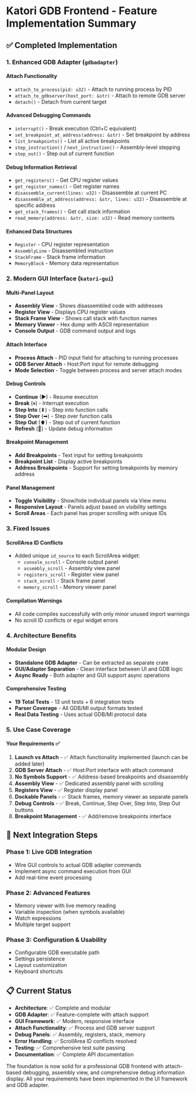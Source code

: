 # Katori GDB Frontend - Feature Implementation Summary

## ✅ **Completed Implementation**

### 1. **Enhanced GDB Adapter** (`gdbadapter`)

#### **Attach Functionality**
- `attach_to_process(pid: u32)` - Attach to running process by PID
- `attach_to_gdbserver(host_port: &str)` - Attach to remote GDB server
- `detach()` - Detach from current target

#### **Advanced Debugging Commands**
- `interrupt()` - Break execution (Ctrl+C equivalent)
- `set_breakpoint_at_address(address: &str)` - Set breakpoint by address
- `list_breakpoints()` - List all active breakpoints
- `step_instruction()` / `next_instruction()` - Assembly-level stepping
- `step_out()` - Step out of current function

#### **Debug Information Retrieval**
- `get_registers()` - Get CPU register values
- `get_register_names()` - Get register names
- `disassemble_current(lines: u32)` - Disassemble at current PC
- `disassemble_at_address(address: &str, lines: u32)` - Disassemble at specific address
- `get_stack_frames()` - Get call stack information
- `read_memory(address: &str, size: u32)` - Read memory contents

#### **Enhanced Data Structures**
- `Register` - CPU register representation
- `AssemblyLine` - Disassembled instruction
- `StackFrame` - Stack frame information
- `MemoryBlock` - Memory data representation

### 2. **Modern GUI Interface** (`katori-gui`)

#### **Multi-Panel Layout**
- **Assembly View** - Shows disassembled code with addresses
- **Register View** - Displays CPU register values
- **Stack Frame View** - Shows call stack with function names
- **Memory Viewer** - Hex dump with ASCII representation
- **Console Output** - GDB command output and logs

#### **Attach Interface**
- **Process Attach** - PID input field for attaching to running processes
- **GDB Server Attach** - Host:Port input for remote debugging
- **Mode Selection** - Toggle between process and server attach modes

#### **Debug Controls**
- **Continue** (▶) - Resume execution
- **Break** (⏸) - Interrupt execution
- **Step Into** (⬇) - Step into function calls
- **Step Over** (➡) - Step over function calls
- **Step Out** (⬆) - Step out of current function
- **Refresh** (🔄) - Update debug information

#### **Breakpoint Management**
- **Add Breakpoints** - Text input for setting breakpoints
- **Breakpoint List** - Display active breakpoints
- **Address Breakpoints** - Support for setting breakpoints by memory address

#### **Panel Management**
- **Toggle Visibility** - Show/hide individual panels via View menu
- **Responsive Layout** - Panels adjust based on visibility settings
- **Scroll Areas** - Each panel has proper scrolling with unique IDs

### 3. **Fixed Issues**

#### **ScrollArea ID Conflicts**
- Added unique `id_source` to each ScrollArea widget:
  - `console_scroll` - Console output panel
  - `assembly_scroll` - Assembly view panel
  - `registers_scroll` - Register view panel
  - `stack_scroll` - Stack frame panel
  - `memory_scroll` - Memory viewer panel

#### **Compilation Warnings**
- All code compiles successfully with only minor unused import warnings
- No scroll ID conflicts or egui widget errors

### 4. **Architecture Benefits**

#### **Modular Design**
- **Standalone GDB Adapter** - Can be extracted as separate crate
- **GUI/Adapter Separation** - Clean interface between UI and GDB logic
- **Async Ready** - Both adapter and GUI support async operations

#### **Comprehensive Testing**
- **19 Total Tests** - 13 unit tests + 6 integration tests
- **Parser Coverage** - All GDB/MI output formats tested
- **Real Data Testing** - Uses actual GDB/MI protocol data

### 5. **Use Case Coverage**

#### **Your Requirements** ✅
1. **Launch vs Attach** - ✅ Attach functionality implemented (launch can be added later)
2. **GDB Server Attach** - ✅ Host:Port interface with attach command
3. **No Symbols Support** - ✅ Address-based breakpoints and disassembly
4. **Assembly View** - ✅ Dedicated assembly panel with scrolling
5. **Registers View** - ✅ Register display panel
6. **Dockable Panels** - ✅ Stack frames, memory viewer as separate panels
7. **Debug Controls** - ✅ Break, Continue, Step Over, Step Into, Step Out buttons
8. **Breakpoint Management** - ✅ Add/remove breakpoints interface

## 🔄 **Next Integration Steps**

### Phase 1: Live GDB Integration
- Wire GUI controls to actual GDB adapter commands
- Implement async command execution from GUI
- Add real-time event processing

### Phase 2: Advanced Features
- Memory viewer with live memory reading
- Variable inspection (when symbols available)
- Watch expressions
- Multiple target support

### Phase 3: Configuration & Usability
- Configurable GDB executable path
- Settings persistence
- Layout customization
- Keyboard shortcuts

## 📋 **Current Status**

- **Architecture**: ✅ Complete and modular
- **GDB Adapter**: ✅ Feature-complete with attach support
- **GUI Framework**: ✅ Modern, responsive interface
- **Attach Functionality**: ✅ Process and GDB server support
- **Debug Panels**: ✅ Assembly, registers, stack, memory
- **Error Handling**: ✅ ScrollArea ID conflicts resolved
- **Testing**: ✅ Comprehensive test suite passing
- **Documentation**: ✅ Complete API documentation

The foundation is now solid for a professional GDB frontend with attach-based debugging, assembly view, and comprehensive debug information display. All your requirements have been implemented in the UI framework and GDB adapter.
